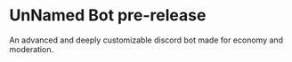 # UnNamed Bot pre-release

An advanced and deeply customizable discord bot made for economy and moderation.